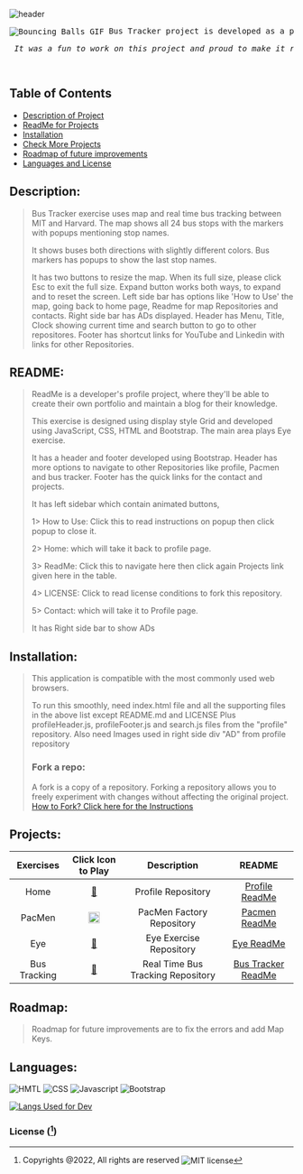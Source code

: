 

![header](https://capsule-render.vercel.app/api?type=cylinder&color=0:EEFF00,100:a82da8&height=125&section=header&text=Hello%20World!&fontSize=25&desc=Welcome%20To%20My%20Bus%20Tracer%20Project&animation=scaleIn&fontAlign=20&rotate=-30)

  
<pre><img align="center" src="https://cdn.jsdelivr.net/gh/NileemaS/profile/bb.gif.gif" alt="Bouncing Balls GIF" > Bus Tracker project is developed as a part of my exercise. I am in training Full stack web developer in MIT|xPRO. <br><p><em> It was a fun to work on this project and proud to make it run :) </em></p> </pre> 

## Table of Contents 


* [Description of Project](#description)
* [ReadMe for Projects](#readme)   
* [Installation](#installation)
* [Check More Projects](#projects)
* [Roadmap of future improvements](#roadmap)
* [Languages and License](#languages) 


## Description:
>
>Bus Tracker exercise uses map and real time bus tracking between MIT and Harvard. The map shows all 24 bus stops with the markers with popups mentioning stop names.
>
>It shows buses both directions with slightly different colors. Bus markers has popups to show the last stop names.
>
>It has two buttons to resize the map. When its full size, please click Esc to exit the full size. Expand button works both ways, to expand and to reset the screen.
> Left side bar has options like 'How to Use' the map, going back to home page, Readme for map Repositories and contacts.
>Right side bar has ADs displayed.
>Header has Menu, Title, Clock showing current time and search button to go to other repositores.
>Footer has shortcut links for YouTube and Linkedin with links for other Repositories.


## README:
>ReadMe is a developer's profile project, where they'll be able to create their own portfolio and maintain a blog for their knowledge.
>
>This exercise is designed using display style Grid and developed using JavaScript, CSS, HTML and Bootstrap.
>The main area plays Eye exercise.
>
>It has a header and footer developed using Bootstrap. 
>Header has more options to navigate to other Repositories like profile, Pacmen and bus tracker.
>Footer has the quick links for the contact and projects.
>
>It has left sidebar which contain animated buttons, 
>
>  1> How to Use: Click this to read instructions on popup then click popup to close it.
>  
>  2> Home: which will take it back to profile page.
>  
>  3> ReadMe: Click this to navigate here then click again Projects link given here in the table.
>  
>  4> LICENSE: Click to read license conditions to fork this repository.
>  
>  5> Contact: which will take it to Profile page.
>
>It has Right side bar to show ADs



## Installation:
>
>This application is compatible with the most commonly used web browsers.
>
>To run this smoothly, need
> index.html file and all the supporting files in the above list except README.md and LICENSE
> Plus profileHeader.js, profileFooter.js and search.js files from the "profile" repository.
> Also need Images used in right side div "AD" from profile repository
> 
> ### Fork a repo:
>
>A fork is a copy of a repository. Forking a repository allows you to freely experiment with changes without affecting the original project.
> [How to Fork? Click here for the Instructions](https://docs.github.com/en/get-started/quickstart/fork-a-repo)
>



## Projects:

| Exercises | Click Icon to Play | Description | README |
| :---: | :---: | :---: | :------: |
| Home | [ 🏡 ](https://nileemas.github.io/profile/) | Profile Repository | [ Profile ReadMe](https://github.com/NileemaS/profile/blob/main/README.md) |
| PacMen | [<img width="20" src="https://cdn.jsdelivr.net/gh/NileemaS/profile/PacMan1.png" alt="pac man 1 image" />](https://nileemas.github.io/pacmen/) | PacMen Factory Repository | [ Pacmen ReadMe](https://github.com/NileemaS/pacmen/blob/main/README.md) |
| Eye | [ 👀 ](https://nileemas.github.io/eye/) | Eye Exercise Repository | [ Eye ReadMe](https://github.com/NileemaS/eye/blob/main/README.md) |
| Bus Tracking | [ 🚌]( https://nileemas.github.io/bustracker/) | Real Time Bus Tracking Repository | [ Bus Tracker ReadMe](https://github.com/NileemaS/bustracker/blob/main/README.md) |


## Roadmap:
>
>Roadmap for future improvements are to fix the errors and add Map Keys.
>


## Languages:
<p>
    <img src="https://img.shields.io/badge/-HTML-orange?style=for-the-badge"  alt="HMTL" />
    <img src="https://img.shields.io/badge/-CSS-blue?style=for-the-badge" alt="CSS" />
    <img src="https://img.shields.io/badge/-Javascript-yellow?style=for-the-badge" alt="Javascript" />
    <img src="https://img.shields.io/badge/-Bootstrap-blueviolet?style=for-the-badge" alt="Bootstrap" />
   
</p>


[![Langs Used for Dev](https://github-readme-stats.vercel.app/api/top-langs/?username=NileemaS&custom_title=Languages%20Used&theme=gruvbox_light&hide=Dockerfile&layout=compact)](https://github.com/NileemaS/pacmen/github-readme-stats)
<br>


### License ([^note]) 


[^note]:
    Copyrights @2022, All rights are reserved  <img align="center" src="https://img.shields.io/badge/license-MIT-blue" alt="MIT license" />  

